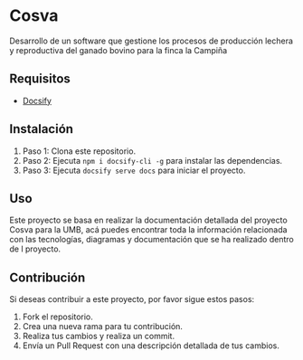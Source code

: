 # Cosva
Desarrollo de un software que gestione los procesos de producción lechera y
reproductiva del ganado bovino para la finca la Campiña

## Requisitos

- [Docsify](https://docsify.js.org/#/quickstart)

## Instalación

1. Paso 1: Clona este repositorio.
2. Paso 2: Ejecuta `npm i docsify-cli -g` para instalar las dependencias.
3. Paso 3: Ejecuta `docsify serve docs` para iniciar el proyecto.

## Uso

Este proyecto se basa en realizar la documentación detallada del 
proyecto Cosva para la UMB, acá puedes encontrar toda la información
relacionada con las tecnologías, diagramas y documentación
que se ha realizado dentro de l proyecto.

## Contribución

Si deseas contribuir a este proyecto, por favor sigue estos pasos:

1. Fork el repositorio.
2. Crea una nueva rama para tu contribución.
3. Realiza tus cambios y realiza un commit.
4. Envía un Pull Request con una descripción detallada de tus cambios.
